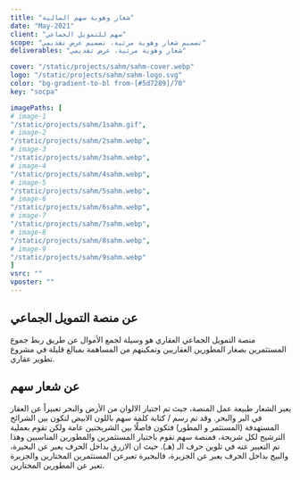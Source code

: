 ```yaml
---
title: "شعار وهوية سهم المالية"
date: "May-2021"
client: "سهم للتمويل الجماعي"
scope: "تصميم شعار وهوية مرئية، تصميم عرض تقديمي"
deliverables: "شعار وهوية مرئية، عرض تقديمي"

cover: "/static/projects/sahm/sahm-cover.webp"
logo: "/static/projects/sahm/sahm-logo.svg"
color: "bg-gradient-to-bl from-[#5d7289]/70"
key: "socpa"

imagePaths: [
# image-1
"/static/projects/sahm/1sahm.gif",
# image-2
"/static/projects/sahm/2sahm.webp",
# image-3
"/static/projects/sahm/3sahm.webp",
# image-4
"/static/projects/sahm/4sahm.webp",
# image-5
"/static/projects/sahm/5sahm.webp",
# image-6
"/static/projects/sahm/6sahm.webp",
# image-7
"/static/projects/sahm/7sahm.webp",
# image-8
"/static/projects/sahm/8sahm.webp",
# image-9
"/static/projects/sahm/9sahm.webp"
]
vsrc: ""
vposter: ""
---
```


## عن منصة التمويل الجماعي

منصة التمويل الجماعي العقاري هو وسيلة لجمع الأموال عن طريق ربط جموع المستثمرين بصغار المطورين
العقاريين وتمكينهم من المساهمة بمبالغ قليلة في مشروع تطوير عقاري.

## عن شعار سهم

يعبر الشعار طبيعة عمل المنصة، حيث تم اختيار الالوان من الأرض والبحر تعبيراً عن العقار في البر والبحر.
وقد تم رسم / كتابة كلمة سهم باللون الابيض لتكون بين الشرائح المستهدفة (المستثمر و المطور) فتكون فاصلًا
بين الشريحتين عامة ولكن تقوم بعملية الترشيح لكل شريحة، فمنصة سهم تقوم باختيار المستثمرين والمطورين
المناسبين وهذا تم التعبير عنه في تلوين حرف الـ (هـ). حيث ان الازرق بداخل الحرف يعبر عن البحيرة، والبيج بداخل
الحرف يعبر عن الجزيرة، فالبحيرة تعبرعن المستثمرين المختارين والجزيرة تعبر عن المطورين المختارين.
